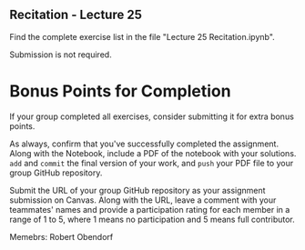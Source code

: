 ## Recitation - Lecture 25

Find the complete exercise list in the file "Lecture 25 Recitation.ipynb".

Submission is not required. 


# Bonus Points for Completion
If your group completed all exercises, consider submitting it for extra bonus points.

As always, confirm that you've successfully completed the assignment. Along with the Notebook, include a PDF of the notebook with your solutions. ```add``` and ```commit``` the final version of your work, and ```push``` your PDF file to your group GitHub repository.

Submit the URL of your group GitHub repository as your assignment submission on Canvas. Along with the URL, leave a comment with your teammates' names and provide a participation rating for each member in a range of 1 to 5, where 1 means no participation and 5 means full contributor.

Memebrs: Robert Obendorf
